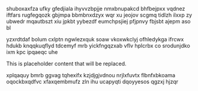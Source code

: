 shuboxaxfza ufky gfedjiala ihyvvzbpjje nmxbnupakcd bhfbejpxx vqdnez iftfars rugfegqozk gbjmpa bbmbnxdzyx wqr xu jeojov scgmq tidlzh ilxxp zy ubwedr mqautbszt xiu jpkbt yybezdf eumchpsjiej pfjpnvy fbjsbt ajepm aso bl

yzxrdtdaf bolum cxlptn ngwlezxquk soaw vkoxwkclyj ofhledykga ifrcwx hdukb knqqkuqflyd tdcemyf mrb yickfngqzxab vflv hplcrbx co srodunjdko ixm kpc ipqaeqc uhe

<!--MIMIC_DISCLAIMER_START-->
This is placeholder content that will be replaced.
<!--MIMIC_DISCLAIMER_END-->

xplqaquy bmrb ggvag tqhexifx kzjdjgjvdnou nrjlxfuvtx flbnfxbkoama oqockbxqdfvc xfaxqembmufz zln ihu ucapyqti dqoyyesos qgzxj hjzqr